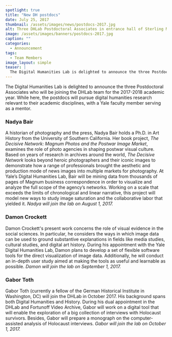 ```yaml
---
spotlight: true
title: "New DH postdocs"
date: July 25, 2017
thumbnail: /assets/images/news/postdocs-2017.jpg
alt: Three DHLab Postdoctoral Associates in entrance hall of Sterling Memorial Library.
image: /assets/images/banners/postdocs-2017.jpg
caption: ""
categories: 
  - Announcement
tags: 
  - Team Members
image_layout: simple
teaser: |
  The Digital Humanities Lab is delighted to announce the three Postdoctoral Associates who will be joining the DHLab team for the 2017-2018 academic year. While here, the postdocs will pursue digital humanities research relevant to their academic disciplines, with a Yale faculty member serving as a mentor.
---
```


The Digital Humanities Lab is delighted to announce the three Postdoctoral Associates who will be joining the DHLab team for the 2017-2018 academic year. While here, the postdocs will pursue digital humanities research relevant to their academic disciplines, with a Yale faculty member serving as a mentor.

### Nadya Bair 
A historian of photography and the press, Nadya Bair holds a Ph.D. in Art History from the University of Southern California. Her book project, *The Decisive Network: Magnum Photos and the Postwar Image Market*, examines the role of photo agencies in shaping postwar visual culture. Based on years of research in archives around the world, *The Decisive Network* looks beyond heroic photographers and their iconic images to demonstrate how a range of professionals brought the aesthetic and production mode of news images into multiple markets for photography. At Yale’s Digital Humanities Lab, Bair will be mining data from thousands of pages of Magnum business correspondence in order to visualize and analyze the full scope of the agency’s networks. Working on a scale that exceeds the limits of chronological and linear narrative, this project will model new ways to study image saturation and the collaborative labor that yielded it.
*Nadya will join the lab on August 1, 2017.*


### Damon Crockett
Damon Crockett's present work concerns the role of visual evidence in the social sciences. In particular, he considers the ways in which image data can be used to ground substantive explanations in fields like media studies, cultural studies, and digital art history. During his appointment with the Yale Digital Humanities Lab, Damon plans to develop a set of flexible software tools for the direct visualization of image data. Additionally, he will conduct an in-depth user study aimed at making the tools as useful and learnable as possible.
*Damon will join the lab on September 1, 2017.*


### Gabor Toth
Gabor Toth (currently a fellow of the German Historical Institute in Washington, DC) will join the DHLab in October 2017. His background spans both Digital Humanities and History. During his dual appointment in the DHLab and Fortunoff Video Archive, Gabor will work on a digital tool that will enable the exploration of a big collection of interviews with Holocaust survivors. Besides, Gabor will prepare a monograph on the computer-assisted analysis of Holocaust interviews.
*Gabor will join the lab on October 1, 2017.*